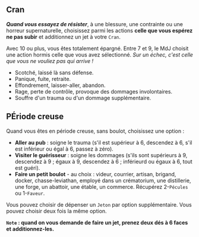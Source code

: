 ## Cran

***Quand vous essayez de résister***, à une blessure, une contrainte ou 
une horreur supernaturelle, choisissez parmi les actions **celle que vous
espérez ne pas subir** et additionnez un jet à votre `Cran`.

Avec 10 ou plus, vous êtes totalement épargné. Entre 7 et 9, le MdJ choisit
une action hormis celle que vous avez sélectionné. *Sur un échec, c'est celle
que vous ne vouliez pas
qui arrive !*

* Scotché, laissé là sans défense.
* Panique, fuite, retraite.
* Effondrement, laisser-aller, abandon.
* Rage, perte de contrôle, provoque des dommages involontaires.
* Souffre d'un trauma ou d'un dommage supplémentaire.

## PÉriode creuse

Quand vous êtes en période creuse, sans boulot, choisissez une option :

* **Aller au pub** : soigne le trauma (s'il est supérieur à 6, descendez à 6,
s'il est inférieur ou égal à 6, passez à zéro).
* **Visiter le guérisseur** : soigne les dommages (s'ils sont supérieurs à 9,
descendez à 9 ; égaux à 9, descendez à 6 ; inférieurd ou égaux à 6, tout
est guéri).
* **Faire un petit boulot** - au choix : videur, courrier, artisan, brigand,
docker, chasse-leviathan, employé dans un crématorium, une distillerie,
une forge, un abattoir, une étable, un commerce. Récupérez 2-`Pécules` ou
1-`Faveur`.

Vous pouvez choisir de dépenser un `Jeton` par option supplémentaire.
Vous pouvez choisir deux fois la même option.

**`Note` : quand on vous demande de faire un jet, prenez deux dés à 6 faces et 
additionnez-les.**
